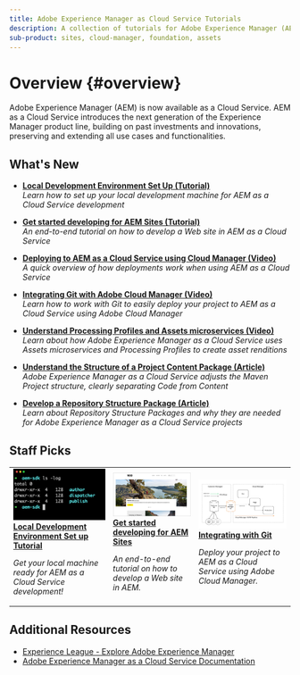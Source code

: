 ```yaml
---
title: Adobe Experience Manager as Cloud Service Tutorials
description: A collection of tutorials for Adobe Experience Manager (AEM) as a Cloud Service
sub-product: sites, cloud-manager, foundation, assets
---
```


# Overview {#overview}

Adobe Experience Manager (AEM) is now available as a Cloud Service. AEM as a Cloud Service introduces the next generation of the Experience Manager product line, building on past investments and innovations, preserving and extending all use cases and functionalities.

## What's New

* **[Local Development Environment Set Up (Tutorial)](./local-development-environment/overview.md)**
    <br>
    *Learn how to set up your local development machine for AEM as a Cloud Service development*

* **[Get started developing for AEM Sites (Tutorial)](https://docs.adobe.com/content/help/en/experience-manager-learn/getting-started-wknd-tutorial-develop/overview.html)**
    <br>
    *An end-to-end tutorial on how to develop a Web site in AEM as a Cloud Service*

* **[Deploying to AEM as a Cloud Service using Cloud Manager (Video)](https://docs.adobe.com/content/help/en/experience-manager-cloud-service/implementing/deploying/overview.html#introduction)**
    <br>
    *A quick overview of how deployments work when using AEM as a Cloud Service*

* **[Integrating Git with Adobe Cloud Manager (Video)](https://docs.adobe.com/content/help/en/experience-manager-cloud-manager/using/managing-code/setup-cloud-manager-git-integration.html)**
    <br>
    *Learn how to work with Git to easily deploy your project to AEM as a Cloud Service using Adobe Cloud Manager*

* **[Understand Processing Profiles and Assets microservices (Video)](https://docs.adobe.com/content/help/en/experience-manager-cloud-service/assets/manage/asset-microservices-configure-and-use.html#get-started)**
   <br>
   *Learn about how Adobe Experience Manager as a Cloud Service uses Assets microservices and Processing Profiles to create asset renditions*

* **[Understand the Structure of a Project Content Package (Article)](https://docs.adobe.com/content/help/en/experience-manager-cloud-service/implementing/developing/aem-project-content-package-structure.html)**
    <br>
    *Adobe Experience Manager as a Cloud Service adjusts the Maven Project structure, clearly separating Code from Content*

* **[Develop a Repository Structure Package (Article)](https://docs.adobe.com/content/help/en/experience-manager-cloud-service/implementing/developing/repository-structure-package.html)**
   <br>
   *Learn about Repository Structure Packages and why they are needed for Adobe Experience Manager as a Cloud Service projects*

## Staff Picks

<table>
   <td>
      <a href="./local-development-environment/overview.md">
      <img alt="Local Development Environment Set up Tutorial" src="./assets/overview/staff-pick__local-development-environment-set-up.png"/>
      </a>
      <div>
         <a href="./local-development-environment/overview.md">
         <strong>Local Development Environment Set up Tutorial</strong>
         </a>
      </div>
      <p>
         <em>Get your local machine ready for AEM as a Cloud Service development!</em>
      <p>
   </td>
   <td>
      <a href="https://docs.adobe.com/content/help/en/experience-manager-learn/getting-started-wknd-tutorial-develop/overview.html">
      <img alt="Getting started with AEM Sites development for AEM as a Cloud Service" src="./assets/overview/staff_pick__aem-sites-development-tutorial.png"/>
      </a>
      <div>
         <a href="https://docs.adobe.com/content/help/en/experience-manager-learn/getting-started-wknd-tutorial-develop/overview.html">
         <strong>Get started developing for AEM Sites</strong>
         </a>
      </div>
      <p>
         <em>An end-to-end tutorial on how to develop a Web site in AEM.</em>
      <p>
   </td>
   <td>
      <a href="https://docs.adobe.com/content/help/en/experience-manager-cloud-manager/using/managing-code/setup-cloud-manager-git-integration.html">
      <img alt="Integrating with Git" src="./assets/overview/staff_pick__integrating-with-git-video.png"/>
      </a>
      <div>
         <a href="https://docs.adobe.com/content/help/en/experience-manager-cloud-manager/using/managing-code/setup-cloud-manager-git-integration.html">
         <strong>Integrating with Git</strong>
         </a>
      </div>
      <p>
         <em>Deploy your project to AEM as a Cloud Service using Adobe Cloud Manager.</em>
      <p>
   </td>
</table>

## Additional Resources

* [Experience League - Explore Adobe Experience Manager](https://experienceleague.adobe.com/#recommended/solutions/experience-manager)
* [Adobe Experience Manager as a Cloud Service Documentation](https://docs.adobe.com/content/help/en/experience-manager-cloud-service/landing/home.html)
